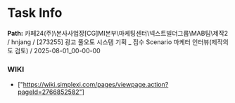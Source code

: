 # Task Info

**Path:** 카페24(주)\본사사업장\[CG]MI본부\마케팅센터\넥스트빌더그룹\MAB팀\제작2 / hnjang / [273255] 광고 풀오토 시스템 기획 _ 접수 Scenario 마케터 인터뷰(제작의도 검토) / 2025-08-01_00-00-00

### WIKI
- ["https://wiki.simplexi.com/pages/viewpage.action?pageId=2766852582"]


